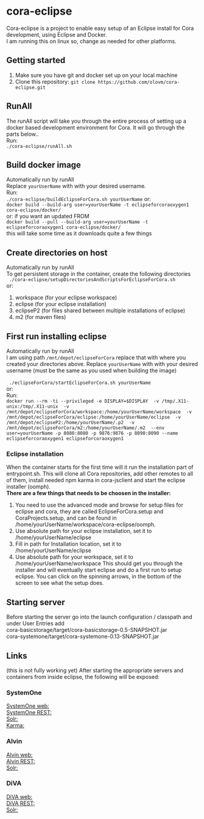 # cora-eclipse
Cora-eclipse is a project to enable easy setup of an Eclipse install for Cora development, using Eclipse and Docker.</br>
I am running this on linux so, change as needed for other platforms.

## Getting started
1. Make sure you have git and docker set up on your local machine
2. Clone this repository: `git clone https://github.com/olovm/cora-eclipse.git`

## RunAll
The runAll script will take you through the entire process of setting up a docker based development
environment for Cora. It will go through the parts below.. </br>
Run:</br>
`./cora-eclipse/runAll.sh`

## Build docker image
Automatically run by runAll<br>
Replace `yourUserName` with with your desired username.</br>
Run:</br>
`./cora-eclipse/buildEclipseForCora.sh yourUserName`
or:</br>
 `docker build --build-arg user=yourUserName -t eclipseforcoraoxygen1 cora-eclipse/docker/`</br>
or: if you want an updated FROM</br>
 `docker build --pull --build-arg user=yourUserName -t eclipseforcoraoxygen1 cora-eclipse/docker/`</br>
this will take some time as it downloads quite a few things



## Create directories on host 
Automatically run by runAll<br>
To get persistent storage in the container, create the following directories</br>
` ./cora-eclipse/setupDirectoriesAndScriptsForEclipseForCora.sh`</br>
or:</br>
1. workspace (for your eclipse workspace)
2. eclipse (for your eclipse installation)
3. eclipseP2 (for files shared between multiple installations of eclipse)
4. m2 (for maven files)


## First run installing eclipse
Automatically run by runAll<br>
I am using path `/mnt/depot/eclipseForCora` replace that with where you created your directories above.
Replace `yourUserName` with with your desired username (must be the same as you used when building the image)</br>
</br>
` ./eclipseForCora/startEclipseForCora.sh yourUserName`</br>
or:</br>
Run:</br>
`docker run --rm -ti --privileged -e DISPLAY=$DISPLAY 
-v /tmp/.X11-unix:/tmp/.X11-unix 
-v /mnt/depot/eclipseForCora/workspace:/home/yourUserName/workspace 
-v /mnt/depot/eclipseForCora/eclipse:/home/yourUserName/eclipse 
-v /mnt/depot/eclipseP2:/home/yourUserName/.p2 
-v /mnt/depot/eclipseForCora/m2:/home/yourUserName/.m2 
--env user=yourUserName -p 8080:8080 -p 9876:9876 -p 8090:8090 --name eclipseforcoraoxygen1 eclipseforcoraoxygen1`

### Eclipse installation
When the container starts for the first time will it run the installation part of entrypoint.sh. This will
clone all Cora repositories, add other remotes to all of them, install needed npm karma in cora-jsclient and
start the eclipse installer (oomph). </br>
**There are a few things that needs to be choosen in the installer:**

1. You need to use the advanced mode and
browse for setup files for eclipse and cora, they are called EclipseForCora.setup and CoraProjects.setup, and
can be found in /home/yourUserName/workspace/cora-eclipse/oomph. 
2. Use absolute path for your eclipse installation, set it to /home/yourUserName/eclipse
3. Fill in path for Installation location, set it to /home/yourUserName/eclipse
4. Use absolute path for your workspace, set it to /home/yourUserName/workspace
This should get you through the installer and will eventually start eclipse and do a first run to setup eclipse. 
You can click on the spinning arrows, in the bottom of the screen to see what the setup does.

## Starting server
Before starting the server go into the launch configuration / classpath and under User Entries add<br>
cora-basicstorage/target/cora-basicstorage-0.5-SNAPSHOT.jar<br>
cora-systemone/target/cora-systemone-0.13-SNAPSHOT.jar<br>

## Links
(this is not fully working yet)
After starting the appropriate servers and containers from inside eclipse, the following will be exposed:

### SystemOne
[SystemOne web:](http://localhost:8080/jsclient/theClient.html)<br>
[SystemOne REST:](http://localhost:8080/therest/rest/)<br>
[Solr:](http://localhost:8983/solr/)<br>
[Karma:](http://localhost:9876/)<br>

### Alvin
[Alvin web:](http://localhost:8081/jsclient/theClient.html)<br>
[Alvin REST:](http://localhost:8081/therest/rest/)<br>
[Solr:](http://localhost:8984/solr/)<br>

### DiVA
[DiVA web:](http://localhost:8082/jsclient/theClient.html)<br>
[DiVA REST:](http://localhost:8082/therest/rest/)<br>
[Solr:](http://localhost:8984/solr/)<br>

